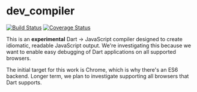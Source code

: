dev_compiler
============

[![Build Status](https://travis-ci.org/dart-lang/dev_compiler.svg?branch=master)](https://travis-ci.org/dart-lang/dev_compiler)
[![Coverage Status](https://coveralls.io/repos/dart-lang/dev_compiler/badge.svg?branch=master)](https://coveralls.io/r/dart-lang/dev_compiler)

This is an **experimental** Dart -> JavaScript compiler designed to create
idiomatic, readable JavaScript output. We're investigating this because
we want to enable easy debugging of Dart applications on all supported
browsers.

The initial target for this work is Chrome, which is why there's an ES6
backend. Longer term, we plan to investigate supporting all browsers that
Dart supports.

